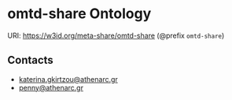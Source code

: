 # omtd-share Ontology

URI: https://w3id.org/meta-share/omtd-share (@prefix `omtd-share`)


## Contacts

- katerina.gkirtzou@athenarc.gr
- penny@athenarc.gr
